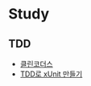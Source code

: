 # Study

## TDD

- [클린코더스](https://github.com/sandropark/study/tree/c0d85fa62dbb1ff8cd197b329285f720827b0775/subject/cleancoders-TDD)
- [TDD로 xUnit 만들기](https://github.com/sandropark/study/tree/dd7b7381a4473051b8959636804368753465b30e/subject/xUnit-TDD)